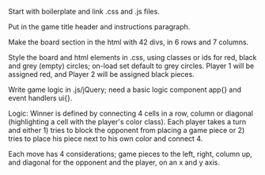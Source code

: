 Start with boilerplate and link .css and .js files.

Put in the game title header and instructions paragraph.

Make the board section in the html with 42 divs, in 6 rows and 7 columns.

Style the board and html elements in .css, using classes or ids for red, black and grey (empty) circles; on-load set default to grey circles.
Player 1 will be assigned red, and Player 2 will be assigned black pieces.

Write game logic in .js/jQuery; need a basic logic component app{} and event handlers ui{}.

Logic:
Winner is defined by connecting 4 cells in a row, column or diagonal (highlighting a cell with the player's color class).
Each player takes a turn and either 1) tries to block the opponent from placing a game piece or 2) tries to place his piece next to his own color and connect 4.

Each move has 4 considerations; game pieces to the left, right, column up, and diagonal for the opponent and the player, on an x and y axis.
